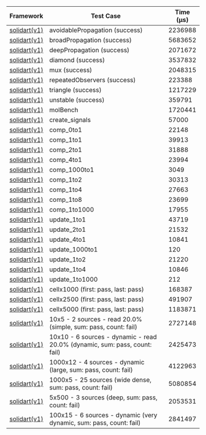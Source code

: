 | Framework | Test Case | Time (μs) |
| --- | --- | --- |
| [solidart(v1)](https://github.com/nank1ro/solidart) | avoidablePropagation (success) | 2236988 |
| [solidart(v1)](https://github.com/nank1ro/solidart) | broadPropagation (success) | 5683652 |
| [solidart(v1)](https://github.com/nank1ro/solidart) | deepPropagation (success) | 2071672 |
| [solidart(v1)](https://github.com/nank1ro/solidart) | diamond (success) | 3537832 |
| [solidart(v1)](https://github.com/nank1ro/solidart) | mux (success) | 2048315 |
| [solidart(v1)](https://github.com/nank1ro/solidart) | repeatedObservers (success) | 223388 |
| [solidart(v1)](https://github.com/nank1ro/solidart) | triangle (success) | 1217229 |
| [solidart(v1)](https://github.com/nank1ro/solidart) | unstable (success) | 359791 |
| [solidart(v1)](https://github.com/nank1ro/solidart) | molBench | 1720441 |
| [solidart(v1)](https://github.com/nank1ro/solidart) | create_signals | 57000 |
| [solidart(v1)](https://github.com/nank1ro/solidart) | comp_0to1 | 22148 |
| [solidart(v1)](https://github.com/nank1ro/solidart) | comp_1to1 | 39913 |
| [solidart(v1)](https://github.com/nank1ro/solidart) | comp_2to1 | 31888 |
| [solidart(v1)](https://github.com/nank1ro/solidart) | comp_4to1 | 23994 |
| [solidart(v1)](https://github.com/nank1ro/solidart) | comp_1000to1 | 3049 |
| [solidart(v1)](https://github.com/nank1ro/solidart) | comp_1to2 | 30313 |
| [solidart(v1)](https://github.com/nank1ro/solidart) | comp_1to4 | 27663 |
| [solidart(v1)](https://github.com/nank1ro/solidart) | comp_1to8 | 23699 |
| [solidart(v1)](https://github.com/nank1ro/solidart) | comp_1to1000 | 17955 |
| [solidart(v1)](https://github.com/nank1ro/solidart) | update_1to1 | 43719 |
| [solidart(v1)](https://github.com/nank1ro/solidart) | update_2to1 | 21532 |
| [solidart(v1)](https://github.com/nank1ro/solidart) | update_4to1 | 10841 |
| [solidart(v1)](https://github.com/nank1ro/solidart) | update_1000to1 | 120 |
| [solidart(v1)](https://github.com/nank1ro/solidart) | update_1to2 | 21220 |
| [solidart(v1)](https://github.com/nank1ro/solidart) | update_1to4 | 10846 |
| [solidart(v1)](https://github.com/nank1ro/solidart) | update_1to1000 | 212 |
| [solidart(v1)](https://github.com/nank1ro/solidart) | cellx1000 (first: pass, last: pass) | 168387 |
| [solidart(v1)](https://github.com/nank1ro/solidart) | cellx2500 (first: pass, last: pass) | 491907 |
| [solidart(v1)](https://github.com/nank1ro/solidart) | cellx5000 (first: pass, last: pass) | 1183871 |
| [solidart(v1)](https://github.com/nank1ro/solidart) | 10x5 - 2 sources - read 20.0% (simple, sum: pass, count: fail) | 2727148 |
| [solidart(v1)](https://github.com/nank1ro/solidart) | 10x10 - 6 sources - dynamic - read 20.0% (dynamic, sum: pass, count: fail) | 2425473 |
| [solidart(v1)](https://github.com/nank1ro/solidart) | 1000x12 - 4 sources - dynamic (large, sum: pass, count: fail) | 4122963 |
| [solidart(v1)](https://github.com/nank1ro/solidart) | 1000x5 - 25 sources (wide dense, sum: pass, count: fail) | 5080854 |
| [solidart(v1)](https://github.com/nank1ro/solidart) | 5x500 - 3 sources (deep, sum: pass, count: fail) | 2053531 |
| [solidart(v1)](https://github.com/nank1ro/solidart) | 100x15 - 6 sources - dynamic (very dynamic, sum: pass, count: fail) | 2841497 |

